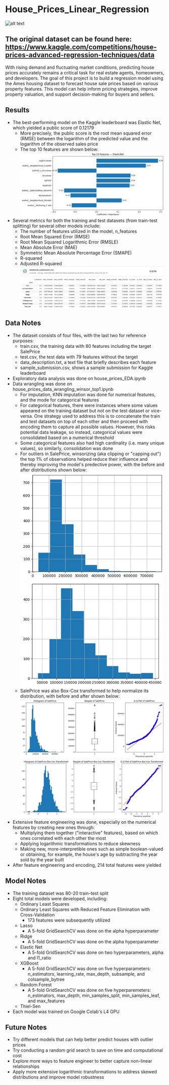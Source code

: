 # House_Prices_Linear_Regression
![alt text](https://photos.zillowstatic.com/fp/e1792e342cadb433c8bf8b7b706e1c9c-p_e.jpg)

## The original dataset can be found here: https://www.kaggle.com/competitions/house-prices-advanced-regression-techniques/data

With rising demand and fluctuating market conditions, predicting house prices accurately remains a critical task for real estate agents, homeowners, and developers. The goal of this project is to build a regression model using the Ames housing dataset to forecast house sale prices based on various property features. This model can help inform pricing strategies, improve property valuation, and support decision-making for buyers and sellers.

## Results
- The best-performing model on the Kaggle leaderboard was Elastic Net, which yielded a public score of 0.12179
  - More precisely, the public score is the root mean squared error (RMSE) between the logarithm of the predicted value and the logarithm of the observed sales price
  - The top 10 features are shown below:
    ![alt text](images/top10_elasticnet.png)
- Several metrics for both the training and test datasets (from train-test splitting) for several other models include:
  - The number of features utilized in the model, n_features
  - Root Mean Squared Error (RMSE)
  - Root Mean Squared Logarithmic Error (RMSLE)
  - Mean Absolute Error (MAE)
  - Symmetric Mean Absolute Percentage Error (SMAPE)
  - R-squared
  - Adjusted R-squared
![alt text](images/elasticnet_kaggle_submission.png)
![alt_text](images/house_regression_results_metrics.png)

## Data Notes
- The dataset consists of four files, with the last two for reference purposes:
  - train.csv, the training data with 80 features including the target SalePrice
  - test.csv, the test data with 79 features without the target
  - data_description.txt, a text file that briefly describes each feature
  - sample_submission.csv, shows a sample submission for Kaggle leaderboard
- Exploratory data analysis was done on house_prices_EDA.ipynb
- Data wrangling was done on house_prices_data_wrangling_winsor_top1.ipynb
  - For imputation, KNN imputation was done for numerical features, and the mode for categorical features
  - For categorical features, there were instances where some values appeared on the training dataset but not on the test dataset or vice-versa. One strategy used to address this is to concatenate the train and test datasets on top of each other and then proceed with encoding them to capture all possible values. However, this risks potential data leakage, so instead, categorical values were consolidated based on a numerical threshold
  - Some categorical features also had high cardinality (i.e. many unique values), so similarly, consolidation was done
  - For outliers in SalePrice, winsorizing (aka clipping or "capping out") the top 1% of observations helped reduce their influence and thereby improving the model's predective power, with the before and after distributions shown below:
    ![alt text](images/winsor_before.png)
    ![alt text](images/winsor_after.png)
  - SalePrice was also Box-Cox transformed to help normalize its distribution, with before and after shown below:
    ![alt text](images/boxcox_before.png)
    ![alt text](images/boxcox_after.png)
- Extensive feature engineering was done, especially on the numerical features by creating new ones through:
  - Multiplying them together ("interactive" features), based on which ones correlated with each other the most
  - Applying logarithmic transformations to reduce skewness
  - Making new, more-interpretible ones such as simple boolean-valued or obtaining, for example, the house's age by subtracting the year sold by the year built
-  After feature engineering and encoding, 214 total features were yielded

## Model Notes
-  The training dataset was 80-20 train-test split
-  Eight total models were developed, including:
    - Ordinary Least Squares
    - Ordinary Least Squares with Reduced Feature Elimination with Cross-Validation
      - 173 features were subsequently utilized
    - Lasso
      - A 5-fold GridSearchCV was done on the alpha hyperparameter
    - Ridge
      - A 5-fold GridSearchCV was done on the alpha hyperparameter
    - Elastic Net
      - A 5-fold GridSearchCV was done on two hyperparameters, alpha and l1_ratio
    - XGBoost
      - A 5-fold GridSearchCV was done on five hyperparameters: n_estimators, learning_rate, max_depth, subsample, and colsample_bytree
    - Random Forest
      - A 5-fold GridSearchCV was done on five hyperparemeters: n_estimators, max_depth, min_samples_split, min_samples_leaf, and max_features
    - Thiel-Sen
- Each model was trained on Google Colab's L4 GPU


## Future Notes
- Try different models that can help better predict houses with outlier prices
- Try conducting a random grid search to save on time and computational cost
- Explore more ways to feature engineer to better capture non-linear relationships
- Apply more extensive logarithmic transformations to address skewed distributions and improve model robustness 
